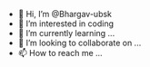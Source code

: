 - 👋 Hi, I’m @Bhargav-ubsk
- 👀 I’m interested in coding
- 🌱 I’m currently learning ...
- 💞️ I’m looking to collaborate on ...
- 📫 How to reach me ...

<!---
Bhargav-ubsk/Bhargav-ubsk is a ✨ special ✨ repository because its `README.md` (this file) appears on your GitHub profile.
You can click the Preview link to take a look at your changes.
--->

